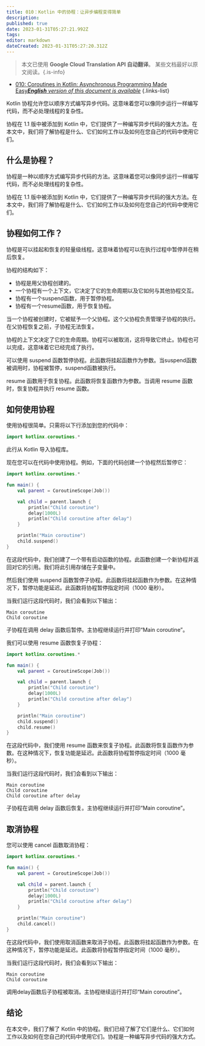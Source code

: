 ```yaml
---
title: 010：Kotlin 中的协程：让异步编程变得简单
description: 
published: true
date: 2023-01-31T05:27:21.992Z
tags: 
editor: markdown
dateCreated: 2023-01-31T05:27:20.312Z
---
```


> 本文已使用 **Google Cloud Translation API 自动翻译**。
某些文档最好以原文阅读。{.is-info}
- [010: Coroutines in Kotlin: Asynchronous Programming Made Easy***English** version of this document is available*](/en/Knowledge-base/Kotlin/Learning/010-coroutines-in-kotlin-asynchronous-programming-made-easy)
{.links-list}


Kotlin 协程允许您以顺序方式编写异步代码。这意味着您可以像同步运行一样编写代码，而不必处理线程的复杂性。

协程在 1.1 版中被添加到 Kotlin 中，它们提供了一种编写异步代码的强大方法。在本文中，我们将了解协程是什么、它们如何工作以及如何在您自己的代码中使用它们。

## 什么是协程？

协程是一种以顺序方式编写异步代码的方法。这意味着您可以像同步运行一样编写代码，而不必处理线程的复杂性。

协程在 1.1 版中被添加到 Kotlin 中，它们提供了一种编写异步代码的强大方法。在本文中，我们将了解协程是什么、它们如何工作以及如何在您自己的代码中使用它们。

## 协程如何工作？

协程是可以挂起和恢复的轻量级线程。这意味着协程可以在执行过程中暂停并在稍后恢复。

协程的结构如下：

- 协程是用父协程创建的。
- 一个协程有一个上下文，它决定了它的生命周期以及它如何与其他协程交互。
- 协程有一个suspend函数，用于暂停协程。
- 协程有一个resume函数，用于恢复协程。

当一个协程被创建时，它被赋予一个父协程。这个父协程负责管理子协程的执行。在父协程恢复之前，子协程无法恢复。

协程的上下文决定了它的生命周期。协程可以被取消，这将导致它终止。协程也可以完成，这意味着它已经完成了执行。

可以使用 suspend 函数暂停协程。此函数将挂起函数作为参数。当suspend函数被调用时，协程被暂停，suspend函数被执行。

resume 函数用于恢复协程。此函数将恢复函数作为参数。当调用 resume 函数时，恢复协程并执行 resume 函数。

## 如何使用协程

使用协程很简单。只需将以下行添加到您的代码中：

```kotlin
import kotlinx.coroutines.*
```

此行从 Kotlin 导入协程库。

现在您可以在代码中使用协程。例如，下面的代码创建一个协程然后暂停它：

```kotlin
import kotlinx.coroutines.*

fun main() {
    val parent = CoroutineScope(Job())

    val child = parent.launch {
        println("Child coroutine")
        delay(1000L)
        println("Child coroutine after delay")
    }

    println("Main coroutine")
    child.suspend()
}
```

在这段代码中，我们创建了一个带有启动函数的协程。此函数创建一个新协程并返回对它的引用。我们将此引用存储在子变量中。

然后我们使用 suspend 函数暂停子协程。此函数将挂起函数作为参数。在这种情况下，暂停功能是延迟。此函数将协程暂停指定时间（1000 毫秒）。

当我们运行这段代码时，我们会看到以下输出：

```
Main coroutine
Child coroutine
```

子协程在调用 delay 函数后暂停。主协程继续运行并打印“Main coroutine”。

我们可以使用 resume 函数恢复子协程：

```kotlin
import kotlinx.coroutines.*

fun main() {
    val parent = CoroutineScope(Job())

    val child = parent.launch {
        println("Child coroutine")
        delay(1000L)
        println("Child coroutine after delay")
    }

    println("Main coroutine")
    child.suspend()
    child.resume()
}
```

在这段代码中，我们使用 resume 函数来恢复子协程。此函数将恢复函数作为参数。在这种情况下，恢复功能是延迟。此函数将协程暂停指定时间（1000 毫秒）。

当我们运行这段代码时，我们会看到以下输出：

```
Main coroutine
Child coroutine
Child coroutine after delay
```

子协程在调用 delay 函数后恢复。主协程继续运行并打印“Main coroutine”。

## 取消协程

您可以使用 cancel 函数取消协程：

```kotlin
import kotlinx.coroutines.*

fun main() {
    val parent = CoroutineScope(Job())

    val child = parent.launch {
        println("Child coroutine")
        delay(1000L)
        println("Child coroutine after delay")
    }

    println("Main coroutine")
    child.cancel()
}
```

在这段代码中，我们使用取消函数来取消子协程。此函数将挂起函数作为参数。在这种情况下，暂停功能是延迟。此函数将协程暂停指定时间（1000 毫秒）。

当我们运行这段代码时，我们会看到以下输出：

```
Main coroutine
Child coroutine
```

调用delay函数后子协程被取消。主协程继续运行并打印“Main coroutine”。

## 结论

在本文中，我们了解了 Kotlin 中的协程。我们已经了解了它们是什么、它们如何工作以及如何在您自己的代码中使用它们。协程是一种编写异步代码的强大方式。
